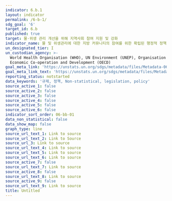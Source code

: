 ```yaml
---
indicator: 6.b.1
layout: indicator
permalink: /6-b-1/
sdg_goal: '6'
target_id: 6.b
published: true
target: 물·위생 관리 개선을 위해 지역사회 참여 지원 및 강화
indicator_name: 물 및 위생관리에 대한 지방 커뮤니티의 참여를 위한 확립된 행정적 정책과 절차를 갖추고 있는 지방행정단위의 비율
un_designated_tier: I
un_custodian_agency: >-
  World Health Organisation (WHO), UN Environment (UNEP), Organisation for
  Economic Co-operation and Development (OECD)
goal_meta_link: 'https://unstats.un.org/sdgs/metadata/files/Metadata-06-0B-01.pdf'
goal_meta_link_text: 'https://unstats.un.org/sdgs/metadata/files/Metadata-06-0B-01.pdf'
reporting_status: notstarted
data_keywords: '규제, 정책, Non-statistical, legislation, policy'
source_active_1: false
source_active_2: false
source_active_3: false
source_active_4: false
source_active_5: false
source_active_6: false
indicator_sort_order: 06-bb-01
data_non_statistical: false
data_show_map: false
graph_type: line
source_url_text_1: Link to source
source_url_text_2: Link to Source
source_url_3: Link to source
source_url_text_4: Link to source
source_url_text_5: Link to source
source_url_text_6: Link to source
source_active_7: false
source_url_text_7: Link to source
source_active_8: false
source_url_text_8: Link to source
source_active_9: false
source_url_text_9: Link to source
title: Untitled
---
```

